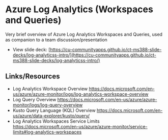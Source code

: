 # Azure Log Analytics (Workspaces and Queries)

Very brief overview of Azure Log Analytics Workspaces and Queries, used as companion to a team discussion/presentation

- View slide deck: [https://cu-communityapps.github.io/ct-ms388-slide-decks/log-analyticss-intro/](https://cu-communityapps.github.io/ct-ms388-slide-decks/log-analyticss-intro/)

## Links/Resources

- Log Analytics Workspace Overview
  <https://docs.microsoft.com/en-us/azure/azure-monitor/logs/log-analytics-workspace-overview>
- Log Query Overview
  <https://docs.microsoft.com/en-us/azure/azure-monitor/logs/log-query-overview>
- Kusto Query Language (KQL) Overview
  <https://docs.microsoft.com/en-us/azure/data-explorer/kusto/query/>
- Log Analytics Workspaces Service Limits
  <https://docs.microsoft.com/en-us/azure/azure-monitor/service-limits#log-analytics-workspaces>
